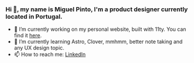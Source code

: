 ### Hi 👋, my name is Miguel Pinto, I'm a product designer currently located in Portugal.

- 🔭 I’m currently working on my personal website, built with 11ty. You can find it [here](https://www.miguelslp.com/).
- 🌱 I’m currently learning Astro, Clover, mmhmm, better note taking and any UX design topic.
- 📫 How to reach me: [LinkedIn](https://www.linkedin.com/in/miguelslp)
